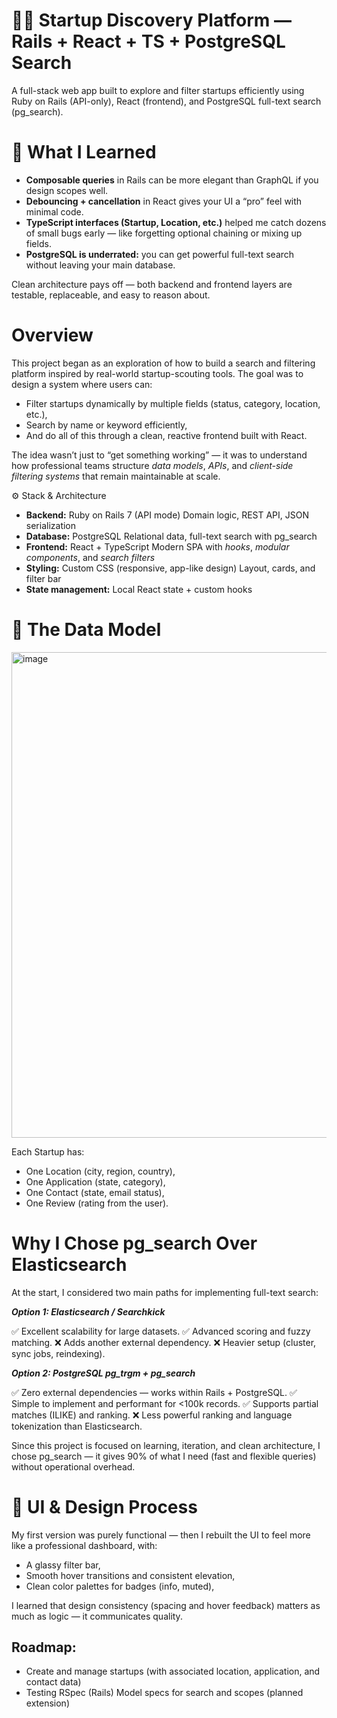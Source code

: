 # 🧑‍💻 Startup Discovery Platform — Rails + React + TS + PostgreSQL Search

A full-stack web app built to explore and filter startups efficiently using Ruby on Rails (API-only), React (frontend), and PostgreSQL full-text search (pg_search).

# 🧭 What I Learned

- **Composable queries** in Rails can be more elegant than GraphQL if you design scopes well.
- **Debouncing + cancellation** in React gives your UI a “pro” feel with minimal code.
- **TypeScript interfaces (Startup, Location, etc.)** helped me catch dozens of small bugs early — like forgetting optional chaining or mixing up fields.
- **PostgreSQL is underrated:** you can get powerful full-text search without leaving your main database.

Clean architecture pays off — both backend and frontend layers are testable, replaceable, and easy to reason about.

# Overview

This project began as an exploration of how to build a search and filtering platform inspired by real-world startup-scouting tools.
The goal was to design a system where users can:

- Filter startups dynamically by multiple fields (status, category, location, etc.),
- Search by name or keyword efficiently,
- And do all of this through a clean, reactive frontend built with React.

The idea wasn’t just to “get something working” — it was to understand how professional teams structure _data models_, _APIs_, and _client-side filtering systems_ that remain maintainable at scale.

⚙️ Stack & Architecture

- **Backend:** 	Ruby on Rails 7 (API mode) Domain logic, REST API, JSON serialization
- **Database:** PostgreSQL	Relational data, full-text search with pg_search
- **Frontend:**	React + TypeScript Modern SPA with _hooks_, _modular components_, and _search filters_
- **Styling:**	Custom CSS (responsive, app-like design) Layout, cards, and filter bar
- **State management:**	Local React state + custom hooks

# 🧰 The Data Model

<img width="1404" height="777" alt="image" src="https://github.com/user-attachments/assets/db763f2b-7421-4750-8168-3874ba0aafb8" />



Each Startup has:

- One Location (city, region, country),
- One Application (state, category),
- One Contact (state, email status),
- One Review (rating from the user).

# Why I Chose pg_search Over Elasticsearch

At the start, I considered two main paths for implementing full-text search:

**_Option 1: Elasticsearch / Searchkick_**

✅ Excellent scalability for large datasets.
✅ Advanced scoring and fuzzy matching.
❌ Adds another external dependency.
❌ Heavier setup (cluster, sync jobs, reindexing).

_**Option 2: PostgreSQL pg_trgm + pg_search**_

✅ Zero external dependencies — works within Rails + PostgreSQL.
✅ Simple to implement and performant for <100k records.
✅ Supports partial matches (ILIKE) and ranking.
❌ Less powerful ranking and language tokenization than Elasticsearch.

Since this project is focused on learning, iteration, and clean architecture, I chose pg_search — it gives 90% of what I need (fast and flexible queries) without operational overhead.

# 🎨 UI & Design Process

My first version was purely functional — then I rebuilt the UI to feel more like a professional dashboard, with:

- A glassy filter bar,
- Smooth hover transitions and consistent elevation,
- Clean color palettes for badges (info, muted),

I learned that design consistency (spacing and hover feedback) matters as much as logic — it communicates quality.

## Roadmap:

- Create and manage startups (with associated location, application, and contact data)
- Testing	RSpec (Rails)	Model specs for search and scopes (planned extension)
